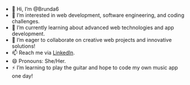 - 👋 Hi, I’m @Brunda6
- 👀 I’m interested in web development, software engineering, and coding challenges.
- 🌱 I’m currently learning about advanced web technologies and app development.
- 💞️ I’m eager to collaborate on creative web projects and innovative solutions!
- 📫 Reach me via [LinkedIn](www.linkedin.com/in/brunda-m).
- 😄 Pronouns: She/Her.
- ⚡ I’m learning to play the guitar and hope to code my own music app one day!

<!---
I have a diverse skill set in programming languages like C, Java, Python, HTML, and CSS, which I have effectively applied in various academic and personal projects. 
I believe that continuous learning is key to success in tech.
--->
